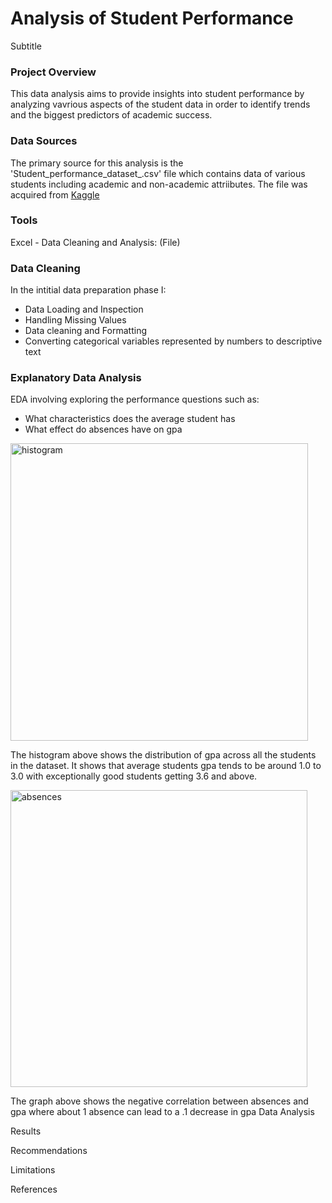 # Analysis of Student Performance

Subtitle

### Project Overview
This data analysis aims to provide insights into student performance by analyzing vavrious aspects of the student data in order to identify trends and the biggest predictors of academic success.

### Data Sources
The primary source for this analysis is the 'Student_performance_dataset_.csv' file which contains data of various students including academic and non-academic attriibutes.
The file was acquired from [Kaggle](https://www.kaggle.com/datasets/rabieelkharoua/students-performance-dataset)

### Tools
Excel - Data Cleaning and Analysis: (File)

### Data Cleaning
In the intitial data preparation phase I:
- Data Loading and Inspection
- Handling Missing Values
- Data cleaning and Formatting
- Converting categorical variables represented by numbers to descriptive text

### Explanatory Data Analysis
EDA involving exploring the performance questions such as:
- What characteristics does the average student has
- What effect do absences have on gpa

<img width="476" alt="histogram" src="https://github.com/user-attachments/assets/aad3a0c4-e695-4242-ae5d-6047d0503143">

The histogram above shows the distribution of gpa across all the students in the dataset. It shows that average students gpa tends to be around 1.0 to 3.0 with exceptionally good students getting 3.6 and above.

<img width="475" alt="absences" src="https://github.com/user-attachments/assets/4844614a-e681-43fb-842a-4673925dfeb6">

The graph above shows the negative correlation between absences and gpa where about 1 absence can lead to a .1 decrease in gpa
Data Analysis 

Results

Recommendations

Limitations 

References
